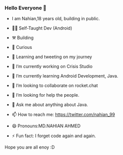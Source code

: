 ### Hello Everyone 👋

- I am Nahian,18 years old, building in public.
- 👨‍💻 Self-Taught Dev (Android)
- ⚒️ Building
- 🤔 Curious
-  Learning and tweeting on my journey

- 🔭 I’m currently working on Crisis Studio
- 🌱 I’m currently learning Android Development, Java.
- 👯 I’m looking to collaborate on rocket.chat
- 🤔 I’m looking for help the people.
- 💬 Ask me about anything about Java.
- 📫 How to reach me: https://twitter.com/nahian_99
- 😄 Pronouns:MD.NAHIAN AHMED
- ⚡ Fun fact: I forget code again and again.

Hope you are all enoy :D


